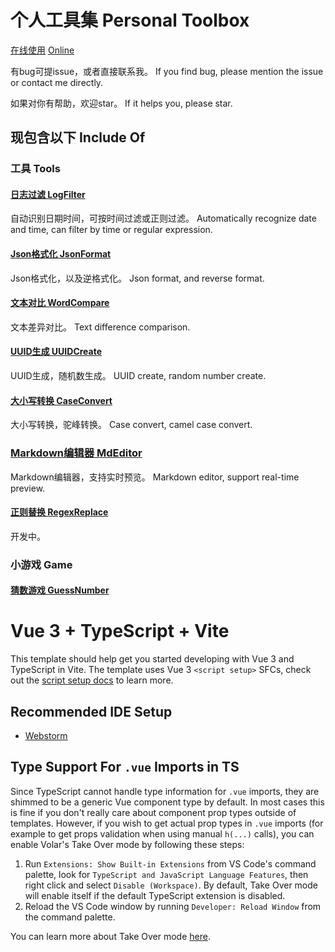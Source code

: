 # 个人工具集 Personal Toolbox

[在线使用](https://iwctwbh.github.io/Tools/Home/)
[Online](https://iwctwbh.github.io/Tools/Home/)

有bug可提issue，或者直接联系我。
If you find bug, please mention the issue or contact me directly.

如果对你有帮助，欢迎star。
If it helps you, please star.

## 现包含以下 Include Of

### 工具 Tools

#### [日志过滤 LogFilter](https://iwctwbh.github.io/Tools/LogFilter)

自动识别日期时间，可按时间过滤或正则过滤。
Automatically recognize date and time, can filter by time or regular expression.

#### [Json格式化 JsonFormat](https://iwctwbh.github.io/Tools/JsonFormat)

Json格式化，以及逆格式化。
Json format, and reverse format.

#### [文本对比 WordCompare](https://iwctwbh.github.io/Tools/WordCompare)

文本差异对比。
Text difference comparison.

#### [UUID生成 UUIDCreate](https://iwctwbh.github.io/Tools/UUIDCreate)

UUID生成，随机数生成。
UUID create, random number create.

#### [大小写转换 CaseConvert](https://iwctwbh.github.io/Tools/CaseConvert)

大小写转换，驼峰转换。
Case convert, camel case convert.

### [Markdown编辑器 MdEditor](https://iwctwbh.github.io/Tools/MdEditor)

Markdown编辑器，支持实时预览。
Markdown editor, support real-time preview.

#### [正则替换 RegexReplace](https://iwctwbh.github.io/Tools/RegexReplace)

开发中。

### 小游戏 Game

#### [猜数游戏 GuessNumber](https://iwctwbh.github.io/Tools/GuessNumber)

# Vue 3 + TypeScript + Vite

This template should help get you started developing with Vue 3 and TypeScript in Vite. The template uses Vue
3 `<script setup>` SFCs, check out
the [script setup docs](https://v3.vuejs.org/api/sfc-script-setup.html#sfc-script-setup) to learn more.

## Recommended IDE Setup

- [Webstorm](https://www.jetbrains.com/webstorm/)

## Type Support For `.vue` Imports in TS

Since TypeScript cannot handle type information for `.vue` imports, they are shimmed to be a generic Vue component type
by default. In most cases this is fine if you don't really care about component prop types outside of templates.
However, if you wish to get actual prop types in `.vue` imports (for example to get props validation when using
manual `h(...)` calls), you can enable Volar's Take Over mode by following these steps:

1. Run `Extensions: Show Built-in Extensions` from VS Code's command palette, look
   for `TypeScript and JavaScript Language Features`, then right click and select `Disable (Workspace)`. By default,
   Take Over mode will enable itself if the default TypeScript extension is disabled.
2. Reload the VS Code window by running `Developer: Reload Window` from the command palette.

You can learn more about Take Over mode [here](https://github.com/johnsoncodehk/volar/discussions/471).
